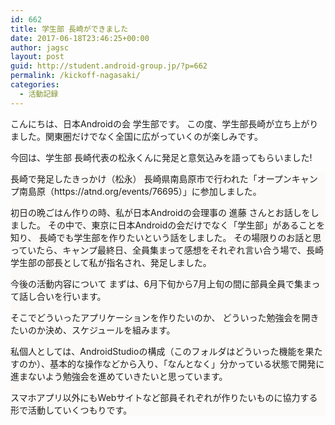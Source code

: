 ```yaml
---
id: 662
title: 学生部 長崎ができました
date: 2017-06-18T23:46:25+00:00
author: jagsc
layout: post
guid: http://student.android-group.jp/?p=662
permalink: /kickoff-nagasaki/
categories:
  - 活動記録
---
```

こんにちは、日本Androidの会 学生部です。
この度、学生部長崎が立ち上がりました。関東圏だけでなく全国に広がっていくのが楽しみです。

今回は、学生部 長崎代表の松永くんに発足と意気込みを語ってもらいました!
<div style="background-color:#fbfaf8">
長崎で発足したきっかけ（松永）
長崎県南島原市で行われた「オープンキャンプ南島原（https://atnd.org/events/76695）」に参加しました。
 
初日の晩ごはん作りの時、私が日本Androidの会理事の 進藤 さんとお話しをしました。
その中で、東京に日本Androidの会だけでなく「学生部」があることを知り、
長崎でも学生部を作りたいという話をしました。
その場限りのお話と思っていたら、キャンプ最終日、全員集まって感想をそれぞれ言い合う場で、長崎学生部の部長として私が指名され、発足しました。
 
 
今後の活動内容について
まずは、6月下旬から7月上旬の間に部員全員で集まって話し合いを行います。
 
そこでどういったアプリケーションを作りたいのか、
どういった勉強会を開きたいのか決め、スケジュールを組みます。
 
私個人としては、AndroidStudioの構成（このフォルダはどういった機能を果たすのか）、基本的な操作などから入り、「なんとなく」分かっている状態で開発に進まないよう勉強会を進めていきたいと思っています。
 
スマホアプリ以外にもWebサイトなど部員それぞれが作りたいものに協力する形で活動していくつもりです。
 
</div>